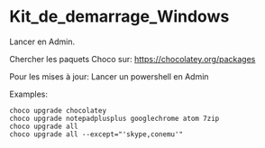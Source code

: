 # Kit_de_demarrage_Windows

Lancer en Admin.

Chercher les paquets Choco sur: https://chocolatey.org/packages

Pour les mises à jour: Lancer un powershell en Admin

Examples: 

    choco upgrade chocolatey
    choco upgrade notepadplusplus googlechrome atom 7zip
    choco upgrade all
    choco upgrade all --except="'skype,conemu'"

